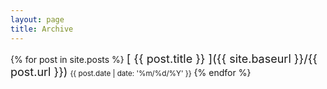 ```yaml
---
layout: page
title: Archive
---
```


<!-- Search posts -->
{% for post in site.posts %}
  <span style="font-size:18px;"> [ {{ post.title }} ]({{ site.baseurl }}/{{ post.url }})</span>
  <small>{{ post.date | date: '%m/%d/%Y' }}</small>
{% endfor %}
